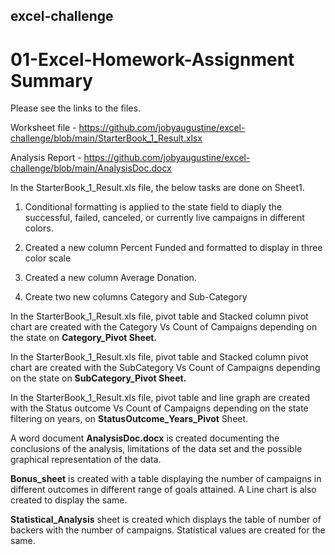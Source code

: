 ## excel-challenge
# 01-Excel-Homework-Assignment Summary

Please see the links to the files.

Worksheet file - https://github.com/jobyaugustine/excel-challenge/blob/main/StarterBook_1_Result.xlsx

Analysis Report - https://github.com/jobyaugustine/excel-challenge/blob/main/AnalysisDoc.docx

In the StarterBook_1_Result.xls file, the below tasks are done on Sheet1.

1) Conditional formatting is applied to the state field to diaply the successful, failed,  canceled, or currently live campaigns in different colors.

2) Created a new column Percent Funded and formatted to display in three color scale

3) Created a new column Average Donation.

4) Create two new columns Category and  Sub-Category 

In the StarterBook_1_Result.xls file, pivot table and Stacked column pivot chart are  created with the Category Vs Count of Campaigns depending on the state on **Category_Pivot Sheet.**

In the StarterBook_1_Result.xls file, pivot table and Stacked column pivot chart are created with the SubCategory Vs Count of Campaigns depending on the state on **SubCategory_Pivot Sheet.**

In the StarterBook_1_Result.xls file, pivot table and line graph are created with the Status outcome Vs Count of Campaigns depending on the state filtering on years, on **StatusOutcome_Years_Pivot** Sheet.

A word document **AnalysisDoc.docx** is created documenting the conclusions of the analysis, limitations of the data set and the possible graphical representation of the data.

**Bonus_sheet** is created with a table displaying the number of campaigns in different outcomes in different range of goals attained. A Line chart is also created to display the same.

**Statistical_Analysis** sheet is created which displays the table of number of backers with the number of campaigns. Statistical values are created for the same. 